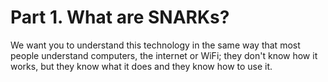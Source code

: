 # Part 1. What are SNARKs?

We want you to understand this technology in the same way that most people understand computers, the internet or WiFi; they don't know how it works, but they know what it does and they know how to use it.
